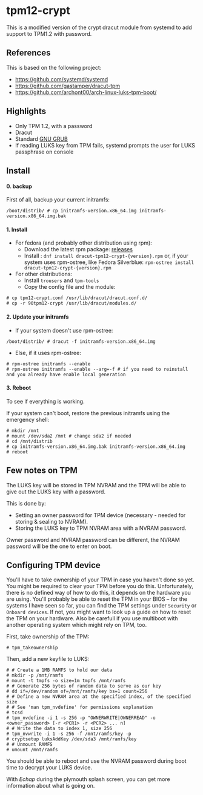 # tpm12-crypt

This is a modified version of the crypt dracut module from systemd to add support to TPM1.2 with password.

## References

This is based on the following project:

- https://github.com/systemd/systemd
- https://github.com/gastamper/dracut-tpm
- https://github.com/archont00/arch-linux-luks-tpm-boot/

## Highlights

* Only TPM 1.2, with a password
* Dracut
* Standard [GNU GRUB](https://www.gnu.org/software/grub/index.html)
* If reading LUKS key from TPM fails, systemd prompts the user for LUKS passphrase on console

## Install

#### 0. backup
First of all, backup your current initramfs:

```console
/boot/distrib/ # cp initramfs-version.x86_64.img initramfs-version.x86_64.img.bak
```

#### 1. Install

* For fedora (and probably other distribution using rpm):
  * Download the latest rpm package: [releases](https://github.com/p1gp1g/dracut-tpm12-crypt/releases)
  * Install : `dnf install dracut-tpm12-crypt-{version}.rpm` or, if your system uses rpm-ostree, like Fedora Silverblue: `rpm-ostree install dracut-tpm12-crypt-{version}.rpm`
* For other distributions:
  * Install `trousers` and `tpm-tools`
  * Copy the config file and the module:
```console
# cp tpm12-crypt.conf /usr/lib/dracut/dracut.conf.d/
# cp -r 90tpm12-crypt /usr/lib/dracut/modules.d/
```

#### 2. Update your initramfs

* If your system doesn't use rpm-ostree:
```console
/boot/distrib/ # dracut -f initramfs-version.x86_64.img
```

* Else, if it uses rpm-ostree:
```console
# rpm-ostree initramfs --enable
# rpm-ostree initramfs --enable --arg=-f # if you need to reinstall and you already have enable local generation
```

#### 3. Reboot

To see if everything is working.

If your system can't boot, restore the previous initramfs using the emergency shell:

```console
# mkdir /mnt
# mount /dev/sda2 /mnt # change sda2 if needed
# cd /mnt/distrib
# cp initramfs-version.x86_64.img.bak initramfs-version.x86_64.img
# reboot
```

## Few notes on TPM

The LUKS key will be stored in TPM NVRAM and the TPM will be able to give out the LUKS key with a password.

This is done by:
* Setting an owner password for TPM device (necessary - needed for storing & sealing to NVRAM).
* Storing the LUKS key to TPM NVRAM area with a NVRAM password.

Owner password and NVRAM password can be different, the NVRAM password will be the one to enter on boot.

## Configuring TPM device

You'll have to take ownership of your TPM in case you haven't done so yet. You might be required to clear your TPM before you do this. Unfortunately, there is no defined way of how to do this, it depends on the hardware you are using. You'll probably be able to reset the TPM in your BIOS – for the systems I have seen so far, you can find the TPM settings under `Security` or `Onboard devices`. If not, you might want to look up a guide on how to reset the TPM on your hardware. Also be carefull if you use multiboot with another operating system which might rely on TPM, too.

First, take ownership of the TPM:

```console
# tpm_takeownership
```

Then, add a new keyfile to LUKS:

```console
# # Create a 1MB RAMFS to hold our data
# mkdir -p /mnt/ramfs
# mount -t tmpfs -o size=1m tmpfs /mnt/ramfs
# # Generate 256 bytes of random data to serve as our key
# dd if=/dev/random of=/mnt/ramfs/key bs=1 count=256
# # Define a new NVRAM area at the specified index, of the specified size
# # See 'man tpm_nvdefine' for permissions explanation
# tcsd
# tpm_nvdefine -i 1 -s 256 -p "OWNERWRITE|OWNERREAD" -o <owner_password> [-r <PCR1> -r <PCR2> ... n]
# # Write the data to index 1, size 256
# tpm_nvwrite -i 1 -s 256 -f /mnt/ramfs/key -p
# cryptsetup luksAddKey /dev/sda3 /mnt/ramfs/key
# # Unmount RAMFS
# umount /mnt/ramfs
```

You should be able to reboot and use the NVRAM password during boot time to decrypt your LUKS device.

With *Echap* during the plymouth splash screen, you can get more information about what is going on.

